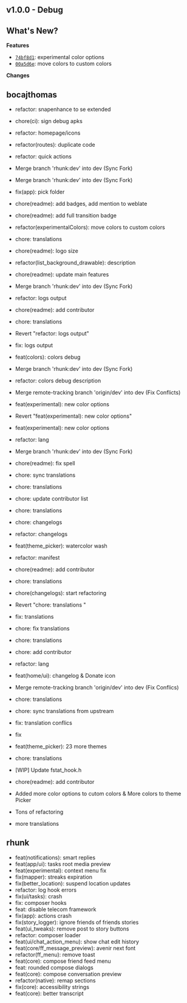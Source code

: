 ## v1.0.0 - Debug

What's New?
--

**Features**
- [`74bf8d1`](https://github.com/bocajthomas/SE-Extended/commit/74bf8d1): experimental color options
- [`00a5d6e`](https://github.com/bocajthomas/SE-Extended/commit/00a5d6e): move colors to custom colors



**Changes**





bocajthomas
--
- refactor: snapenhance to se extended
- chore(ci): sign debug apks 
- refactor: homepage/icons
- refactor(routes): duplicate code 
- refactor: quick actions
- Merge branch 'rhunk:dev' into dev (Sync Fork)
- Merge branch 'rhunk:dev' into dev (Sync Fork)
- fix(app): pick folder
- chore(readme): add badges, add mention to weblate
- chore(readme): add full transition badge
- refactor(experimentalColors): move colors to custom colors
- chore: translations
- chore(readme): logo size
- refactor(list_background_drawable): description
- chore(readme): update main features
- Merge branch 'rhunk:dev' into dev (Sync Fork)
- refactor: logs output
- chore(readme): add contributor
- chore: translations
- Revert "refactor: logs output"
- fix: logs output
- feat(colors): colors debug
- Merge branch 'rhunk:dev' into dev (Sync Fork)
- refactor: colors debug description
- Merge remote-tracking branch 'origin/dev' into dev (Fix Conflicts)
- feat(experimental): new color options
- Revert "feat(experimental): new color options"
- feat(experimental): new color options
- refactor: lang
- Merge branch 'rhunk:dev' into dev (Sync Fork)
- chore(readme): fix spell
- chore: sync translations
- chore: translations
- chore: update contributor list
- chore: translations
- chore: changelogs
- refactor: changelogs
- feat(theme_picker): watercolor wash
- refactor: manifest
- chore(readme): add contributor
- chore: translations
- chore(changelogs): start refactoring
- Revert "chore: translations "
- fix: translations
- chore: fix translations
- chore: translations
- chore: add contributor
- refactor: lang
- feat(home/ui): changelog & Donate icon
- Merge remote-tracking branch 'origin/dev' into dev (Fix Conflics) 
- chore: translations
- chore: sync translations from upstream
- fix: translation conflics
- fix
- feat(theme_picker): 23 more themes
- chore: translations
- [WIP] Update fstat_hook.h
- chore(readme): add contributor





- Added more color options to cutom colors & More colors to theme Picker 
- Tons of refactoring
- more translations 

rhunk
-- 
- feat(notifications): smart replies
- feat(app/ui): tasks root media preview
- feat(experimental): context menu fix
- fix(mapper): streaks expiration
- fix(better_location): suspend location updates
- refactor: log hook errors
- fix(ui/tasks): crash
- fix: composer hooks
- feat: disable telecom framework
- fix(app): actions crash
- fix(story_logger): ignore friends of friends stories
- feat(ui_tweaks): remove post to story buttons
- refactor: composer loader
- feat(ui/chat_action_menu): show chat edit history
- feat(core/ff_message_preview): avenir next font
- refactor(ff_menu): remove toast
- feat(core): compose friend feed menu
- feat: rounded compose dialogs
- feat(core): compose conversation preview
- refactor(native): remap sections
- fix(core): accessibility strings
- feat(core): better transcript
